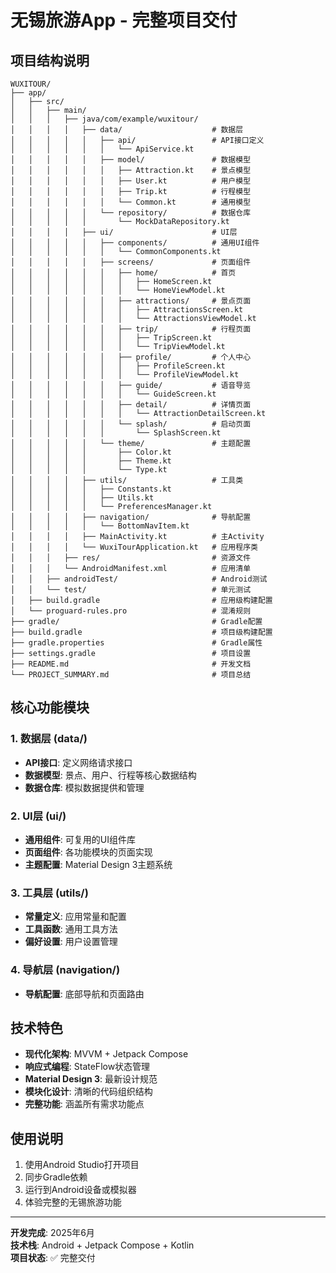 # 无锡旅游App - 完整项目交付

## 项目结构说明

```
WUXITOUR/
├── app/
│   ├── src/
│   │   ├── main/
│   │   │   ├── java/com/example/wuxitour/
│   │   │   │   ├── data/                    # 数据层
│   │   │   │   │   ├── api/                 # API接口定义
│   │   │   │   │   │   └── ApiService.kt
│   │   │   │   │   ├── model/               # 数据模型
│   │   │   │   │   │   ├── Attraction.kt    # 景点模型
│   │   │   │   │   │   ├── User.kt          # 用户模型
│   │   │   │   │   │   ├── Trip.kt          # 行程模型
│   │   │   │   │   │   └── Common.kt        # 通用模型
│   │   │   │   │   └── repository/          # 数据仓库
│   │   │   │   │       └── MockDataRepository.kt
│   │   │   │   ├── ui/                      # UI层
│   │   │   │   │   ├── components/          # 通用UI组件
│   │   │   │   │   │   └── CommonComponents.kt
│   │   │   │   │   ├── screens/             # 页面组件
│   │   │   │   │   │   ├── home/            # 首页
│   │   │   │   │   │   │   ├── HomeScreen.kt
│   │   │   │   │   │   │   └── HomeViewModel.kt
│   │   │   │   │   │   ├── attractions/     # 景点页面
│   │   │   │   │   │   │   ├── AttractionsScreen.kt
│   │   │   │   │   │   │   └── AttractionsViewModel.kt
│   │   │   │   │   │   ├── trip/            # 行程页面
│   │   │   │   │   │   │   ├── TripScreen.kt
│   │   │   │   │   │   │   └── TripViewModel.kt
│   │   │   │   │   │   ├── profile/         # 个人中心
│   │   │   │   │   │   │   ├── ProfileScreen.kt
│   │   │   │   │   │   │   └── ProfileViewModel.kt
│   │   │   │   │   │   ├── guide/           # 语音导览
│   │   │   │   │   │   │   └── GuideScreen.kt
│   │   │   │   │   │   ├── detail/          # 详情页面
│   │   │   │   │   │   │   └── AttractionDetailScreen.kt
│   │   │   │   │   │   └── splash/          # 启动页面
│   │   │   │   │   │       └── SplashScreen.kt
│   │   │   │   │   └── theme/               # 主题配置
│   │   │   │   │       ├── Color.kt
│   │   │   │   │       ├── Theme.kt
│   │   │   │   │       └── Type.kt
│   │   │   │   ├── utils/                   # 工具类
│   │   │   │   │   ├── Constants.kt
│   │   │   │   │   ├── Utils.kt
│   │   │   │   │   └── PreferencesManager.kt
│   │   │   │   ├── navigation/              # 导航配置
│   │   │   │   │   └── BottomNavItem.kt
│   │   │   │   ├── MainActivity.kt          # 主Activity
│   │   │   │   └── WuxiTourApplication.kt   # 应用程序类
│   │   │   ├── res/                         # 资源文件
│   │   │   └── AndroidManifest.xml          # 应用清单
│   │   ├── androidTest/                     # Android测试
│   │   └── test/                            # 单元测试
│   ├── build.gradle                         # 应用级构建配置
│   └── proguard-rules.pro                   # 混淆规则
├── gradle/                                  # Gradle配置
├── build.gradle                             # 项目级构建配置
├── gradle.properties                        # Gradle属性
├── settings.gradle                          # 项目设置
├── README.md                                # 开发文档
└── PROJECT_SUMMARY.md                       # 项目总结
```

## 核心功能模块

### 1. 数据层 (data/)
- **API接口**: 定义网络请求接口
- **数据模型**: 景点、用户、行程等核心数据结构
- **数据仓库**: 模拟数据提供和管理

### 2. UI层 (ui/)
- **通用组件**: 可复用的UI组件库
- **页面组件**: 各功能模块的页面实现
- **主题配置**: Material Design 3主题系统

### 3. 工具层 (utils/)
- **常量定义**: 应用常量和配置
- **工具函数**: 通用工具方法
- **偏好设置**: 用户设置管理

### 4. 导航层 (navigation/)
- **导航配置**: 底部导航和页面路由

## 技术特色

- **现代化架构**: MVVM + Jetpack Compose
- **响应式编程**: StateFlow状态管理
- **Material Design 3**: 最新设计规范
- **模块化设计**: 清晰的代码组织结构
- **完整功能**: 涵盖所有需求功能点

## 使用说明

1. 使用Android Studio打开项目
2. 同步Gradle依赖
3. 运行到Android设备或模拟器
4. 体验完整的无锡旅游功能

---

**开发完成**: 2025年6月  
**技术栈**: Android + Jetpack Compose + Kotlin  
**项目状态**: ✅ 完整交付

